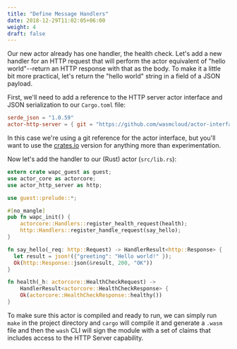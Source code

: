 ```yaml
---
title: "Define Message Handlers"
date: 2018-12-29T11:02:05+06:00
weight: 4
draft: false
---
```


Our new actor already has one handler, the health check. Let's add a new handler for an HTTP request that will perform the actor equivalent of "hello world"--return an HTTP response with that as the body. To make it a little bit more practical, let's return the "hello world" string in a field of a JSON payload.

First, we'll need to add a reference to the HTTP server actor interface and JSON serialization to our `Cargo.toml` file:

```toml
serde_json = "1.0.59"
actor-http-server = { git = "https://github.com/wasmcloud/actor-interfaces", branch = "main", features = ["guest"]}
```

In this case we're using a git reference for the actor interface,
 but you'll want to use the [crates.io](https://crates.io/crates/actor-http-server) version for anything more than experimentation.

Now let's add the handler to our (Rust) actor (`src/lib.rs`):

```rust
extern crate wapc_guest as guest;
use actor_core as actorcore;
use actor_http_server as http;

use guest::prelude::*;

#[no_mangle]
pub fn wapc_init() {
    actorcore::Handlers::register_health_request(health);
    http::Handlers::register_handle_request(say_hello);
}

fn say_hello(_req: http::Request) -> HandlerResult<http::Response> {
  let result = json!({"greeting": "Hello world!" });
  Ok(http::Response::json(&result, 200, "OK"))
}

fn health(_h: actorcore::HealthCheckRequest) -> 
    HandlerResult<actorcore::HealthCheckResponse> {
    Ok(actorcore::HealthCheckResponse::healthy())
}
```

To make sure this actor is compiled and ready to run, we can simply run `make` in the project directory and `cargo` will compile it and generate a `.wasm` file and then the `wash` CLI will sign the module with a set of claims that includes access to the HTTP Server capability.